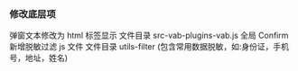### 修改底层项

弹窗文本修改为 html 标签显示
文件目录 src-vab-plugins-vab.js 全局 Confirm
新增脱敏过滤 js 文件
文件目录 utils-filter (包含常用数据脱敏，如:身份证，手机号，地址，姓名)
